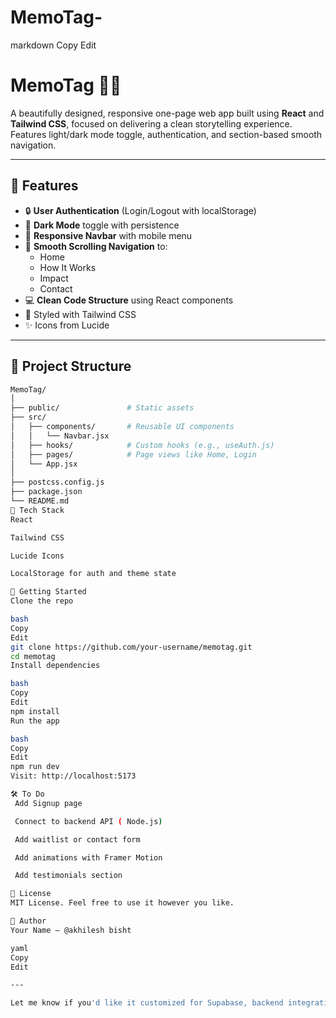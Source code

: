 # MemoTag-

markdown
Copy
Edit

# MemoTag 🧠📌

A beautifully designed, responsive one-page web app built using **React** and **Tailwind CSS**, focused on delivering a clean storytelling experience. Features light/dark mode toggle, authentication, and section-based smooth navigation.

---

## 🚀 Features

- 🔒 **User Authentication** (Login/Logout with localStorage)
- 🌙 **Dark Mode** toggle with persistence
- 📱 **Responsive Navbar** with mobile menu
- 🔗 **Smooth Scrolling Navigation** to:
  - Home
  - How It Works
  - Impact
  - Contact
- 💻 **Clean Code Structure** using React components
- 🎨 Styled with Tailwind CSS
- ✨ Icons from Lucide

---

## 📁 Project Structure

```bash
MemoTag/
│
├── public/               # Static assets
├── src/
│   ├── components/       # Reusable UI components
│   │   └── Navbar.jsx
│   ├── hooks/            # Custom hooks (e.g., useAuth.js)
│   ├── pages/            # Page views like Home, Login
│   └── App.jsx
│
├── postcss.config.js
├── package.json
└── README.md
🧪 Tech Stack
React

Tailwind CSS

Lucide Icons

LocalStorage for auth and theme state

🔧 Getting Started
Clone the repo

bash
Copy
Edit
git clone https://github.com/your-username/memotag.git
cd memotag
Install dependencies

bash
Copy
Edit
npm install
Run the app

bash
Copy
Edit
npm run dev
Visit: http://localhost:5173

🛠️ To Do
 Add Signup page

 Connect to backend API ( Node.js)

 Add waitlist or contact form

 Add animations with Framer Motion

 Add testimonials section

📄 License
MIT License. Feel free to use it however you like.

👤 Author
Your Name — @akhilesh bisht

yaml
Copy
Edit

---

Let me know if you'd like it customized for Supabase, backend integration, Vercel deployment steps, or want a logo/banner added!







```
